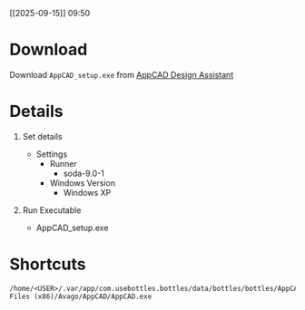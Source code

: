 [[2025-09-15]] 09:50

# Download

Download `AppCAD_setup.exe` from [AppCAD Design Assistant](https://www.broadcom.com/info/wireless/appcad)

# Details

1. Set details
    - Settings
        - Runner
            - soda-9.0-1
        - Windows Version
            - Windows XP

2. Run Executable
    - AppCAD_setup.exe

# Shortcuts

```
/home/<USER>/.var/app/com.usebottles.bottles/data/bottles/bottles/AppCAD/drive_c/Program Files (x86)/Avago/AppCAD/AppCAD.exe
```
